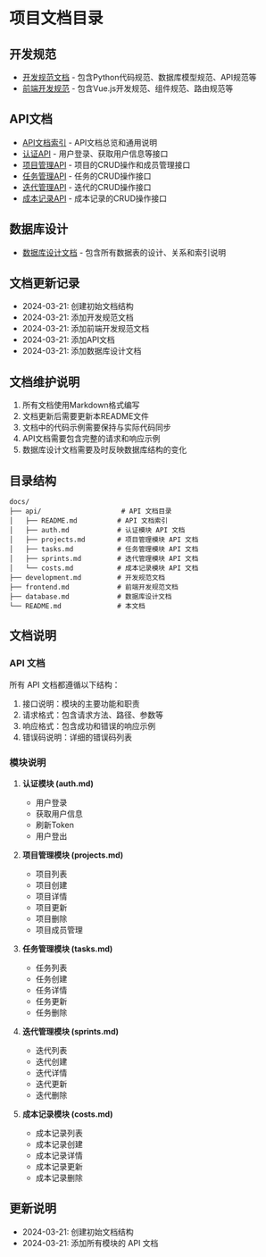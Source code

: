 # 项目文档目录

## 开发规范
- [开发规范文档](development.md) - 包含Python代码规范、数据库模型规范、API规范等
- [前端开发规范](frontend.md) - 包含Vue.js开发规范、组件规范、路由规范等

## API文档
- [API文档索引](api/README.md) - API文档总览和通用说明
- [认证API](api/auth.md) - 用户登录、获取用户信息等接口
- [项目管理API](api/projects.md) - 项目的CRUD操作和成员管理接口
- [任务管理API](api/tasks.md) - 任务的CRUD操作接口
- [迭代管理API](api/sprints.md) - 迭代的CRUD操作接口
- [成本记录API](api/costs.md) - 成本记录的CRUD操作接口

## 数据库设计
- [数据库设计文档](database.md) - 包含所有数据表的设计、关系和索引说明

## 文档更新记录
- 2024-03-21: 创建初始文档结构
- 2024-03-21: 添加开发规范文档
- 2024-03-21: 添加前端开发规范文档
- 2024-03-21: 添加API文档
- 2024-03-21: 添加数据库设计文档

## 文档维护说明
1. 所有文档使用Markdown格式编写
2. 文档更新后需要更新本README文件
3. 文档中的代码示例需要保持与实际代码同步
4. API文档需要包含完整的请求和响应示例
5. 数据库设计文档需要及时反映数据库结构的变化

## 目录结构
```
docs/
├── api/                    # API 文档目录
│   ├── README.md          # API 文档索引
│   ├── auth.md            # 认证模块 API 文档
│   ├── projects.md        # 项目管理模块 API 文档
│   ├── tasks.md           # 任务管理模块 API 文档
│   ├── sprints.md         # 迭代管理模块 API 文档
│   └── costs.md           # 成本记录模块 API 文档
├── development.md         # 开发规范文档
├── frontend.md            # 前端开发规范文档
├── database.md            # 数据库设计文档
└── README.md              # 本文档
```

## 文档说明

### API 文档
所有 API 文档都遵循以下结构：
1. 接口说明：模块的主要功能和职责
2. 请求格式：包含请求方法、路径、参数等
3. 响应格式：包含成功和错误的响应示例
4. 错误码说明：详细的错误码列表

### 模块说明

1. **认证模块 (auth.md)**
   - 用户登录
   - 获取用户信息
   - 刷新Token
   - 用户登出

2. **项目管理模块 (projects.md)**
   - 项目列表
   - 项目创建
   - 项目详情
   - 项目更新
   - 项目删除
   - 项目成员管理

3. **任务管理模块 (tasks.md)**
   - 任务列表
   - 任务创建
   - 任务详情
   - 任务更新
   - 任务删除

4. **迭代管理模块 (sprints.md)**
   - 迭代列表
   - 迭代创建
   - 迭代详情
   - 迭代更新
   - 迭代删除

5. **成本记录模块 (costs.md)**
   - 成本记录列表
   - 成本记录创建
   - 成本记录详情
   - 成本记录更新
   - 成本记录删除

## 更新说明
- 2024-03-21: 创建初始文档结构
- 2024-03-21: 添加所有模块的 API 文档 